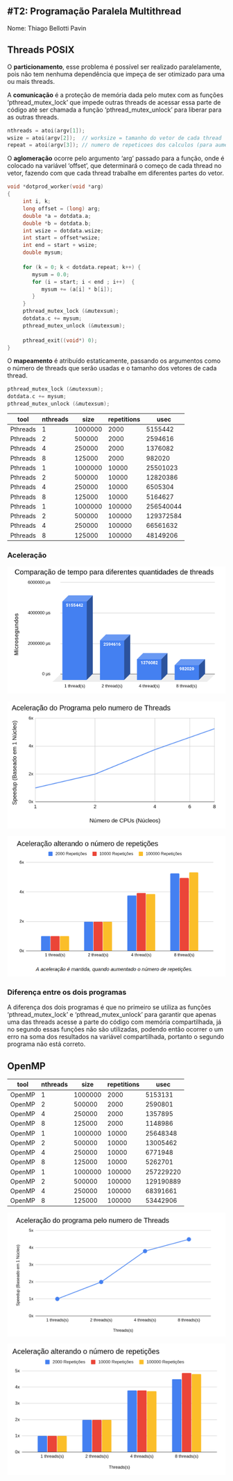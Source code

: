#T2: Programação Paralela Multithread
-------------------------------------

Nome: Thiago Bellotti Pavin

## Threads POSIX

O **particionamento**, esse problema é possível ser realizado paralelamente, pois não tem nenhuma dependência que impeça de ser otimizado para uma ou mais threads.

A **comunicação** é a proteção de memória dada pelo mutex com as funções ‘pthread_mutex_lock’ que impede outras threads de acessar essa parte de código até ser chamada a função ‘pthread_mutex_unlock’ para liberar para as outras threads.
  
  ```c
  nthreads = atoi(argv[1]); 
  wsize = atoi(argv[2]);  // worksize = tamanho do vetor de cada thread
  repeat = atoi(argv[3]); // numero de repeticoes dos calculos (para aumentar carga)
  ```


O **aglomeração** ocorre pelo argumento ‘arg’ passado para a função, onde é colocado na variável ‘offset’, que determinará o começo de cada thread no vetor, fazendo com que cada thread trabalhe em diferentes partes do vetor.

  ```c
  void *dotprod_worker(void *arg)
  {
	   int i, k;
	   long offset = (long) arg;
	   double *a = dotdata.a;
	   double *b = dotdata.b;
	   int wsize = dotdata.wsize;
	   int start = offset*wsize;
	   int end = start + wsize;
	   double mysum;

	   for (k = 0; k < dotdata.repeat; k++) {
	      mysum = 0.0;
	      for (i = start; i < end ; i++)  {
	         mysum += (a[i] * b[i]);
	      }
	   }
	   pthread_mutex_lock (&mutexsum);
	   dotdata.c += mysum;
	   pthread_mutex_unlock (&mutexsum);

	   pthread_exit((void*) 0);
  }
  ```

O **mapeamento** é atribuído estaticamente, passando os argumentos como o número de threads que serão usadas e o tamanho dos vetores de cada thread.

  ```c
  pthread_mutex_lock (&mutexsum);
  dotdata.c += mysum;
  pthread_mutex_unlock (&mutexsum);
  ```

| tool     | nthreads | size    | repetitions | usec      | 
|----------|----------|---------|-------------|-----------| 
| Pthreads | 1        | 1000000 | 2000        | 5155442   | 
| Pthreads | 2        | 500000  | 2000        | 2594616   | 
| Pthreads | 4        | 250000  | 2000        | 1376082   | 
| Pthreads | 8        | 125000  | 2000        | 982020    | 
| Pthreads | 1        | 1000000 | 10000       | 25501023  | 
| Pthreads | 2        | 500000  | 10000       | 12820386  | 
| Pthreads | 4        | 250000  | 10000       | 6505304   | 
| Pthreads | 8        | 125000  | 10000       | 5164627   | 
| Pthreads | 1        | 1000000 | 100000      | 256540044 | 
| Pthreads | 2        | 500000  | 100000      | 129372584 | 
| Pthreads | 4        | 250000  | 100000      | 66561632  | 
| Pthreads | 8        | 125000  | 100000      | 48149206  | 


### Aceleração


![](/imagens/ImagemGraficoMicro.png)

![](/imagens/ImagemGraficoAcele.png)

![](/imagens/ImagemGraficoAceleRep.png)


### Diferença entre os dois programas 

A diferença dos dois programas é que no primeiro se utiliza as funções ‘pthread_mutex_lock’ e ‘pthread_mutex_unlock’ para garantir que apenas uma das threads acesse a parte do código com memória compartilhada, já no segundo essas funções não são utilizadas, podendo então ocorrer o um erro na soma dos resultados na variável compartilhada, portanto o segundo programa não está correto.



## OpenMP

| tool   | nthreads | size    | repetitions | usec      | 
|--------|----------|---------|-------------|-----------| 
| OpenMP | 1        | 1000000 | 2000        | 5153131   | 
| OpenMP | 2        | 500000  | 2000        | 2590801   | 
| OpenMP | 4        | 250000  | 2000        | 1357895   | 
| OpenMP | 8        | 125000  | 2000        | 1148986   | 
| OpenMP | 1        | 1000000 | 10000       | 25648348  | 
| OpenMP | 2        | 500000  | 10000       | 13005462  | 
| OpenMP | 4        | 250000  | 10000       | 6771948   | 
| OpenMP | 8        | 125000  | 10000       | 5262701   | 
| OpenMP | 1        | 1000000 | 100000      | 257229220 | 
| OpenMP | 2        | 500000  | 100000      | 129190889 | 
| OpenMP | 4        | 250000  | 100000      | 68391661  | 
| OpenMP | 8        | 125000  | 100000      | 53442906  | 

![](/imagens/ImagemGraficoAceleOPM.png)

![](/imagens/ImagemGraficoAceleOPMRep.png)

